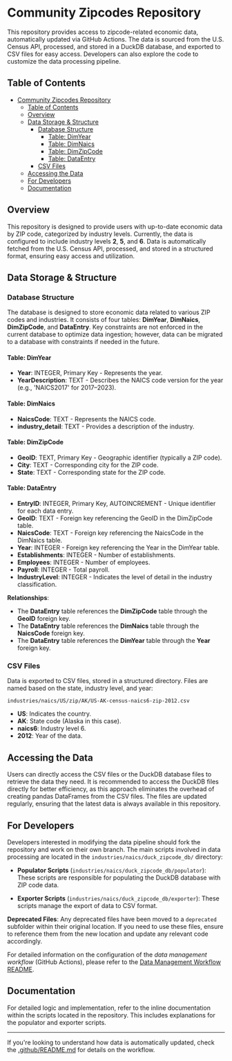 
# Community Zipcodes Repository

This repository provides access to zipcode-related economic data, automatically updated via GitHub Actions. The data is sourced from the U.S. Census API, processed, and stored in a DuckDB database, and exported to CSV files for easy access. Developers can also explore the code to customize the data processing pipeline.

## Table of Contents

- [Community Zipcodes Repository](#community-zipcodes-repository)
  - [Table of Contents](#table-of-contents)
  - [Overview](#overview)
  - [Data Storage \& Structure](#data-storage--structure)
    - [Database Structure](#database-structure)
      - [Table: DimYear](#table-dimyear)
      - [Table: DimNaics](#table-dimnaics)
      - [Table: DimZipCode](#table-dimzipcode)
      - [Table: DataEntry](#table-dataentry)
    - [CSV Files](#csv-files)
  - [Accessing the Data](#accessing-the-data)
  - [For Developers](#for-developers)
  - [Documentation](#documentation)

## Overview

This repository is designed to provide users with up-to-date economic data by ZIP code, categorized by industry levels. Currently, the data is configured to include industry levels **2**, **5**, and **6**. Data is automatically fetched from the U.S. Census API, processed, and stored in a structured format, ensuring easy access and utilization.

## Data Storage & Structure

### Database Structure

The database is designed to store economic data related to various ZIP codes and industries. It consists of four tables: **DimYear**, **DimNaics**, **DimZipCode**, and **DataEntry**. Key constraints are not enforced in the current database to optimize data ingestion; however, data can be migrated to a database with constraints if needed in the future.

#### Table: DimYear
- **Year**: INTEGER, Primary Key - Represents the year.
- **YearDescription**: TEXT - Describes the NAICS code version for the year (e.g., 'NAICS2017' for 2017–2023).

#### Table: DimNaics
- **NaicsCode**: TEXT - Represents the NAICS code.
- **industry_detail**: TEXT - Provides a description of the industry.

#### Table: DimZipCode
- **GeoID**: TEXT, Primary Key - Geographic identifier (typically a ZIP code).
- **City**: TEXT - Corresponding city for the ZIP code.
- **State**: TEXT - Corresponding state for the ZIP code.

#### Table: DataEntry
- **EntryID**: INTEGER, Primary Key, AUTOINCREMENT - Unique identifier for each data entry.
- **GeoID**: TEXT - Foreign key referencing the GeoID in the DimZipCode table.
- **NaicsCode**: TEXT - Foreign key referencing the NaicsCode in the DimNaics table.
- **Year**: INTEGER - Foreign key referencing the Year in the DimYear table.
- **Establishments**: INTEGER - Number of establishments.
- **Employees**: INTEGER - Number of employees.
- **Payroll**: INTEGER - Total payroll.
- **IndustryLevel**: INTEGER - Indicates the level of detail in the industry classification.

**Relationships**:
- The **DataEntry** table references the **DimZipCode** table through the **GeoID** foreign key.
- The **DataEntry** table references the **DimNaics** table through the **NaicsCode** foreign key.
- The **DataEntry** table references the **DimYear** table through the **Year** foreign key.

### CSV Files

Data is exported to CSV files, stored in a structured directory. Files are named based on the state, industry level, and year:

```plaintext
industries/naics/US/zip/AK/US-AK-census-naics6-zip-2012.csv
```

- **US**: Indicates the country.
- **AK**: State code (Alaska in this case).
- **naics6**: Industry level 6.
- **2012**: Year of the data.

## Accessing the Data

Users can directly access the CSV files or the DuckDB database files to retrieve the data they need. It is recommended to access the DuckDB files directly for better efficiency, as this approach eliminates the overhead of creating pandas DataFrames from the CSV files. The files are updated regularly, ensuring that the latest data is always available in this repository.

## For Developers

Developers interested in modifying the data pipeline should fork the repository and work on their own branch. The main scripts involved in data processing are located in the `industries/naics/duck_zipcode_db/` directory:

- **Populator Scripts** (`industries/naics/duck_zipcode_db/populator`): These scripts are responsible for populating the DuckDB database with ZIP code data.

- **Exporter Scripts** (`industries/naics/duck_zipcode_db/exporter`): These scripts manage the export of data to CSV format.

**Deprecated Files**: Any deprecated files have been moved to a `deprecated` subfolder within their original location. If you need to use these files, ensure to reference them from the new location and update any relevant code accordingly.

For detailed information on the configuration of the *data management workflow* (GitHub Actions), please refer to the [Data Management Workflow README](.github/README.md).

## Documentation

For detailed logic and implementation, refer to the inline documentation within the scripts located in the repository. This includes explanations for the populator and exporter scripts.

---

If you're looking to understand how data is automatically updated, check the [.github/README.md](.github/README.md) for details on the workflow.


